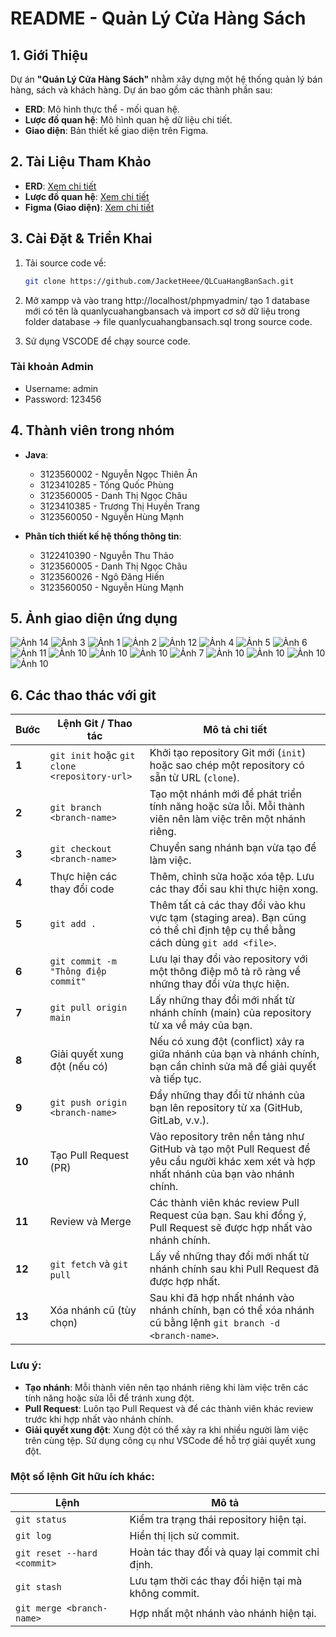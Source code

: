 # README - Quản Lý Cửa Hàng Sách

## 1. Giới Thiệu

Dự án **"Quản Lý Cửa Hàng Sách"** nhằm xây dựng một hệ thống quản lý bán hàng, sách và khách hàng. Dự án bao gồm các thành phần sau:

- **ERD**: Mô hình thực thể - mối quan hệ.  
- **Lược đồ quan hệ**: Mô hình quan hệ dữ liệu chi tiết.  
- **Giao diện**: Bản thiết kế giao diện trên Figma.

## 2. Tài Liệu Tham Khảo

- **ERD**: [Xem chi tiết](https://drive.google.com/file/d/1bkfJWHC-A9O--ufoVtGS_39se0vjY4DL/view?usp=sharing)  
- **Lược đồ quan hệ**: [Xem chi tiết](https://dbdiagram.io/d/67ca7ea7263d6cf9a089ee24)  
- **Figma (Giao diện)**: [Xem chi tiết](https://www.figma.com/design/tpEv1Ks9hfGA4MKJMsvBXt/App-QL-C%E1%BB%ADa-h%C3%A0ng-S%C3%A1ch?node-id=1-3&t=QUtxeAGy5DxXsTU7-1)

## 3. Cài Đặt & Triển Khai
1. Tải source code về:

   ```bash
   git clone https://github.com/JacketHeee/QLCuaHangBanSach.git
   ```
2. Mở xampp và vào trang http://localhost/phpmyadmin/ tạo 1 database mới có tên là quanlycuahangbansach và import cơ sở dữ liệu trong folder database -> file quanlycuahangbansach.sql trong source code.

3. Sử dụng VSCODE để chạy source code.
### Tài khoản Admin
- Username: admin
- Password: 123456

## 4. Thành viên trong nhóm 
- **Java**:
   + 3123560002 - Nguyễn Ngọc Thiên Ân
   + 3123410285 - Tống Quốc Phùng
   + 3123560005 - Danh Thị Ngọc Châu 
   + 3123410385 - Trương Thị Huyền Trang 
   + 3123560050 - Nguyễn Hùng Mạnh

- **Phân tích thiết kế hệ thống thông tin**:
   + 3122410390 - Nguyễn Thu Thảo
   + 3123560005 - Danh Thị Ngọc Châu
   + 3123560026 - Ngô Đăng Hiến
   + 3123560050 - Nguyễn Hùng Mạnh

## 5. Ảnh giao diện ứng dụng
![Ảnh 14](assets/z6581057136990_49a2eb574c0c9404abe69440a3b4bef0.jpg)
![Ảnh 3](assets/z6581054090407_e4849617b9ddca3c7ab43d319274ebd3.jpg)
![Ảnh 1](assets/z6581054090379_e65edaafaa8843a345aa76904a2ef9af.jpg)
![Ảnh 2](assets/z6581054090389_9ed8348411db9ce4769e0ede2ca87a20.jpg)
![Ảnh 12](assets/z6581054755675_d82003789d056077d8522b583984370f.jpg)
![Ảnh 4](assets/z6581054106112_4c5e1c907a7ea811b0a4a84163c4aa06.jpg)
![Ảnh 5](assets/z6581054188345_ff3df5fc305e595aa33b77dc459d5b8b.jpg)
![Ảnh 6](assets/z6581054217279_c5567b725a8be8f3a0f06cc3df9e6d5f.jpg)
![Ảnh 11](assets/z6581054670366_5bb6a613226a6c7d14184cbc41575d81.jpg)
![Ảnh 10](assets/z6581243861654_f26d42283205dfa23a4ba592df670201.jpg)
![Ảnh 10](assets/z6581243929197_54ef96dbecaa18d2ebeadb0c3643357d.jpg)
![Ảnh 10](assets/z6581244042448_02387b17a8de5482829b0719af51260d.jpg)
![Ảnh 7](assets/z6581054344773_ebadce918bccf2383975424993024025.jpg)
![Ảnh 10](assets/z6581054564321_47eb70fb0cd54255900f73670332643a.jpg)
![Ảnh 10](assets/z6581243672549_b46ef7d7df5da75d17b939566bb52996.jpg)
![Ảnh 10](assets/z6581249400539_2eca628146eac8a92d05236b1d856735.jpg)
![Ảnh 10](assets/z6581243752309_8cb75c6c861f647511b99f4d1107d59e.jpg)

## 6. Các thao thác với git
| Bước | Lệnh Git / Thao tác | Mô tả chi tiết |
|------|---------------------|----------------|
| **1** | `git init` hoặc `git clone <repository-url>` | Khởi tạo repository Git mới (`init`) hoặc sao chép một repository có sẵn từ URL (`clone`). |
| **2** | `git branch <branch-name>` | Tạo một nhánh mới để phát triển tính năng hoặc sửa lỗi. Mỗi thành viên nên làm việc trên một nhánh riêng. |
| **3** | `git checkout <branch-name>` | Chuyển sang nhánh bạn vừa tạo để làm việc. |
| **4** | Thực hiện các thay đổi code | Thêm, chỉnh sửa hoặc xóa tệp. Lưu các thay đổi sau khi thực hiện xong. |
| **5** | `git add .` | Thêm tất cả các thay đổi vào khu vực tạm (staging area). Bạn cũng có thể chỉ định tệp cụ thể bằng cách dùng `git add <file>`. |
| **6** | `git commit -m "Thông điệp commit"` | Lưu lại thay đổi vào repository với một thông điệp mô tả rõ ràng về những thay đổi vừa thực hiện. |
| **7** | `git pull origin main` | Lấy những thay đổi mới nhất từ nhánh chính (main) của repository từ xa về máy của bạn. |
| **8** | Giải quyết xung đột (nếu có) | Nếu có xung đột (conflict) xảy ra giữa nhánh của bạn và nhánh chính, bạn cần chỉnh sửa mã để giải quyết và tiếp tục. |
| **9** | `git push origin <branch-name>` | Đẩy những thay đổi từ nhánh của bạn lên repository từ xa (GitHub, GitLab, v.v.). |
| **10** | Tạo Pull Request (PR) | Vào repository trên nền tảng như GitHub và tạo một Pull Request để yêu cầu người khác xem xét và hợp nhất nhánh của bạn vào nhánh chính. |
| **11** | Review và Merge | Các thành viên khác review Pull Request của bạn. Sau khi đồng ý, Pull Request sẽ được hợp nhất vào nhánh chính. |
| **12** | `git fetch` và `git pull` | Lấy về những thay đổi mới nhất từ nhánh chính sau khi Pull Request đã được hợp nhất. |
| **13** | Xóa nhánh cũ (tùy chọn) | Sau khi đã hợp nhất nhánh vào nhánh chính, bạn có thể xóa nhánh cũ bằng lệnh `git branch -d <branch-name>`. |

### **Lưu ý:**
- **Tạo nhánh**: Mỗi thành viên nên tạo nhánh riêng khi làm việc trên các tính năng hoặc sửa lỗi để tránh xung đột.
- **Pull Request**: Luôn tạo Pull Request và để các thành viên khác review trước khi hợp nhất vào nhánh chính.
- **Giải quyết xung đột**: Xung đột có thể xảy ra khi nhiều người làm việc trên cùng tệp. Sử dụng công cụ như VSCode để hỗ trợ giải quyết xung đột.

### **Một số lệnh Git hữu ích khác**:
| Lệnh | Mô tả |
|------|-------|
| `git status` | Kiểm tra trạng thái repository hiện tại. |
| `git log` | Hiển thị lịch sử commit. |
| `git reset --hard <commit>` | Hoàn tác thay đổi và quay lại commit chỉ định. |
| `git stash` | Lưu tạm thời các thay đổi hiện tại mà không commit. |
| `git merge <branch-name>` | Hợp nhất một nhánh vào nhánh hiện tại. |
